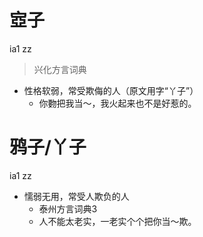 # 㝞子
ia1 zz
> 兴化方言词典
- 性格软弱，常受欺侮的人（原文用字“丫子”）
  - 你覅把我当～，我火起来也不是好惹的。

# 鸦子/丫子
ia1 zz
+ 懦弱无用，常受人欺负的人
  * 泰州方言词典3
  - 人不能太老实，一老实个个把你当～欺。
